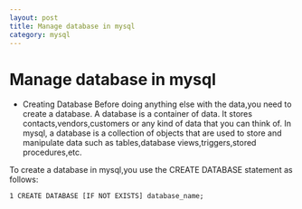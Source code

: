 ```yaml
---
layout: post
title: Manage database in mysql
category: mysql
---
```



# Manage database in mysql

* Creating Database
Before doing anything else with the data,you need to create a database. A database is a container of data. It stores contacts,vendors,customers or any kind of data that you can think of. In mysql, a database is a collection of objects that are used to store  and manipulate data such as tables,database views,triggers,stored procedures,etc.

To create a database in mysql,you use the CREATE DATABASE statement as follows:

	1 CREATE DATABASE [IF NOT EXISTS] database_name;
	
